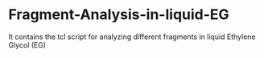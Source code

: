 # Fragment-Analysis-in-liquid-EG
It contains the tcl script for analyzing different fragments in liquid Ethylene Glycol (EG)
